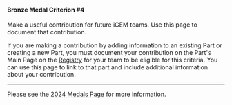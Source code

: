 #### Bronze Medal Criterion \#4

Make a useful contribution for future iGEM teams. Use this page to document that
contribution.

If you are making a contribution by adding information to an existing Part or
creating a new Part, you must document your contribution on the Part's Main Page
on the [Registry](http://parts.igem.org/Main_Page) for your team to be eligible
for this criteria. You can use this page to link to that part and include
additional information about your contribution.

---

Please see the [2024 Medals Page](https://competition.igem.org/judging/medals)
for more information.
